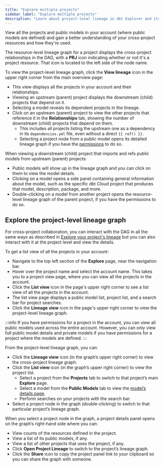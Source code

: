 ```yaml
---
title: "Explore multiple projects"
sidebar_label: "Explore multiple projects"
description: "Learn about project-level lineage in dbt Explorer and its uses."
---
```


View all the projects and public models in your account (where public models are defined) and gain a better understanding of your cross-project resources and how they're used.

The resource-level lineage graph for a project displays the cross-project relationships in the DAG, with a **PRJ** icon indicating whether or not it's a project resource. That icon is located to the left side of the node name.

To view the project-level lineage graph, click the **View lineage** icon in the upper right corner from the main overview page:
- This view displays all the projects in your account and their relationships.
- Viewing an upstream (parent) project displays the downstream (child) projects that depend on it.
- Selecting a model reveals its dependent projects in the lineage.
- Click on an upstream (parent) project to view the other projects that reference it in the **Relationships** tab, showing the number of downstream (child) projects that depend on them. 
  - This includes all projects listing the upstream one as a dependency in its `dependencies.yml` file, even without a direct `{{ ref() }}`.
  - Selecting a project node from a public model opens its detailed lineage graph if you have the [permissions](/docs/cloud/manage-access/enterprise-permissions) to do so.

<Lightbox src="/img/docs/collaborate/dbt-explorer/cross-project-lineage-parent.png" width="100%" height="100" title="View your cross-project lineage in a parent project and the other projects that reference it by clicking the 'Relationships' tab."/>

When viewing a downstream (child) project that imports and refs public models from upstream (parent) projects:
- Public models will show up in the lineage graph and you can click on them to view the model details.
- Clicking on a model opens a side panel containing general information about the model, such as the specific dbt Cloud project that produces that model, description, package, and more.
- Double-clicking on a model from another project opens the resource-level lineage graph of the parent project, if you have the permissions to do so.

<Lightbox src="/img/docs/collaborate/dbt-explorer/cross-project-child.png" width="100%" height="100" title="View a downstream (child) project that importants and refs public models from the upstream (parent) project."/>

## Explore the project-level lineage graph

For cross-project collaboration, you can interact with the DAG in all the same ways as described in [Explore your project's lineage](/docs/collaborate/explore-projects#project-lineage) but you can also interact with it at the project level and view the details. 

To get a list view of all the projects in your account:
- Navigate to the top left section of the **Explore** page, near the navigation bar.
- Hover over the project name and select the account name. This takes you to a project view page, where you can view all the projects in the account.
- Click the **List view** icon in the page's upper right corner to see a list view of all the projects in the account.
- The list view page displays a public model list, project list, and a search bar for project searches.
- Click the **Lineage view** icon in the page's upper right corner to view the project-level lineage graph.

<Lightbox src="/img/docs/collaborate/dbt-explorer/project-view-list.gif" width="100%" title="View all the projects in your account, which are displayed as a lineage or list view."/>

:::info
If you have permissions for a project in the account, you can view all public models used across the entire account. However, you can only view full public model details and private models if you have permissions for a project where the models are defined.
:::

<Lightbox src="/img/docs/collaborate/dbt-explorer/account-level-lineage.gif" width="100%" title="View a downstream (child) project, which imports and refs public models from upstream (parent) projects."/>

From the project-level lineage graph, you can:

- Click the **Lineage view** icon (in the graph’s upper right corner) to view the cross-project lineage graph.
- Click the **List view** icon (in the graph’s upper right corner) to view the project list.
    - Select a project from the **Projects** tab to switch to that project’s main **Explore** page.
    - Select a model from the **Public Models** tab to view the [model’s details page](/docs/collaborate/explore-projects#view-resource-details).
    - Perform searches on your projects with the search bar.
- Select a project node in the graph (double-clicking) to switch to that particular project’s lineage graph.

When you select a project node in the graph, a project details panel opens on the graph’s right-hand side where you can:

- View counts of the resources defined in the project.
- View a list of its public models, if any.
- View a list of other projects that uses the project, if any.
- Click **Open Project Lineage** to switch to the project’s lineage graph.
- Click the **Share** icon to copy the project panel link to your clipboard so you can share the graph with someone.

<Lightbox src="/img/docs/collaborate/dbt-explorer/multi-project-overview.gif" width="95%" title="Select a downstream (child) project to open the project details panel for resource counts, public models associated, and more. "/>
